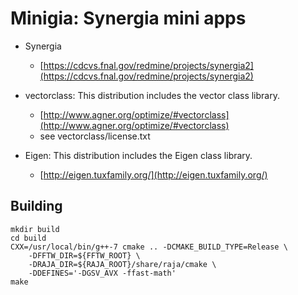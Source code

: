 # Minigia: Synergia mini apps

* Synergia
	* [https://cdcvs.fnal.gov/redmine/projects/synergia2](https://cdcvs.fnal.gov/redmine/projects/synergia2)

* vectorclass: This distribution includes the vector class library.
	* [http://www.agner.org/optimize/#vectorclass](http://www.agner.org/optimize/#vectorclass)
	* see vectorclass/license.txt

* Eigen: This distribution includes the Eigen class library.
    * [http://eigen.tuxfamily.org/](http://eigen.tuxfamily.org/)

## Building
    mkdir build 
    cd build
    CXX=/usr/local/bin/g++-7 cmake .. -DCMAKE_BUILD_TYPE=Release \
        -DFFTW_DIR=${FFTW_ROOT} \
        -DRAJA_DIR=${RAJA_ROOT}/share/raja/cmake \
        -DDEFINES='-DGSV_AVX -ffast-math'
    make

